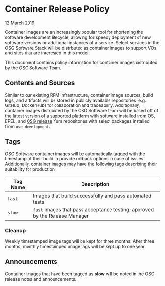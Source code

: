Container Release Policy
========================

12 March 2019

Container images are an increasingly popular tool for shortening the software development lifecycle, allowing for speedy
deployment of new software versions or additional instances of a service.
Select services in the OSG Software Stack will be distrbuted as container images to support VOs and sites that are
interested in this model.

This document contains policy information for container images distributed by the OSG Software Team.

Contents and Sources
--------------------

Similar to our existing RPM infrastructure, container image sources, build logs, and artifacts will be stored in
publicly available repositories (e.g. GitHub, DockerHub) for collaboration and traceability.
Additionally, container images distributed by the OSG Software team will be based off of the latest version of a 
[supported platform](https://opensciencegrid.org/docs/release/supported_platforms/) with software installed from OS,
EPEL, and [OSG release](/policy/software-releases#yum-repositories) Yum repositories with select packages installed from
`osg-development`.

Tags
----

OSG Software container images will be automatically tagged with the timestamp of their build to provide rollback options
in case of issues.
Additionally, container images may have the following tags describing their suitability for production:

| Tag Name | Description                                                                 |
|----------|-----------------------------------------------------------------------------|
| `fast`   | Images that build successfully and pass automated tests                     |
| `slow`   | `fast` images that pass acceptance testing; approved by the Release Manager |


### Cleanup  ###

Weekly timestamped image tags will be kept for three months.
After three months, monthly timestamped image tags will be kept up to one year.

Announcements
-------------

Container images that have been tagged as **slow** will be noted in the OSG release notes and announcements.
